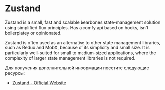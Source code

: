 # Zustand

Zustand is a small, fast and scalable bearbones state-management solution using simplified flux principles. Has a comfy api based on hooks, isn't boilerplatey or opinionated.

Zustand is often used as an alternative to other state management libraries, such as Redux and MobX, because of its simplicity and small size. It is particularly well-suited for small to medium-sized applications, where the complexity of larger state management libraries is not required.

Для получения дополнительной информации посетите следующие ресурсы:

- [Zustand - Official Website](https://github.com/pmndrs/zustand)
